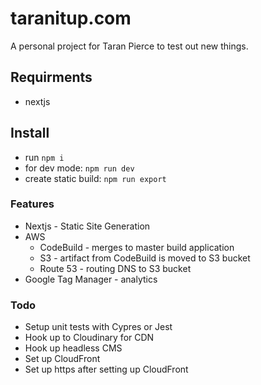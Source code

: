 # taranitup.com
A personal project for Taran Pierce to test out new things.

## Requirments
- nextjs

## Install
- run `npm i`
- for dev mode: `npm run dev`
- create static build: `npm run export`

### Features
- Nextjs - Static Site Generation
- AWS
  - CodeBuild - merges to master build application
  - S3 - artifact from CodeBuild is moved to S3 bucket
  - Route 53 - routing DNS to S3 bucket
- Google Tag Manager - analytics

### Todo
- Setup unit tests with Cypres or Jest
- Hook up to Cloudinary for CDN
- Hook up headless CMS
- Set up CloudFront
- Set up https after setting up CloudFront
